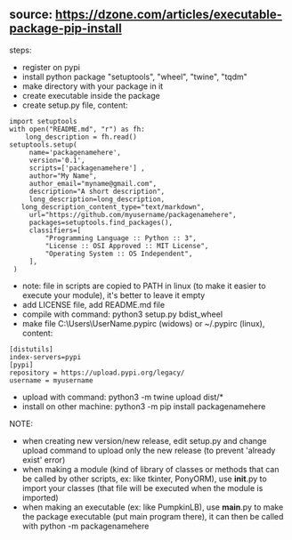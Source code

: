 ## source: https://dzone.com/articles/executable-package-pip-install
steps:
- register on pypi
- install python package "setuptools", "wheel", "twine", "tqdm"
- make directory with your package in it
- create executable inside the package
- create setup.py file, content:
```
import setuptools
with open("README.md", "r") as fh:
    long_description = fh.read()
setuptools.setup(
     name='packagenamehere',
     version='0.1',
     scripts=['packagenamehere'] ,
     author="My Name",
     author_email="myname@gmail.com",
     description="A short description",
     long_description=long_description,
   long_description_content_type="text/markdown",
     url="https://github.com/myusername/packagenamehere",
     packages=setuptools.find_packages(),
     classifiers=[
         "Programming Language :: Python :: 3",
         "License :: OSI Approved :: MIT License",
         "Operating System :: OS Independent",
     ],
 )
```
- note: file in scripts are copied to PATH in linux (to make it easier to execute your module), it's better to leave it empty
- add LICENSE file, add README.md file
- compile with command: python3 setup.py bdist_wheel
- make file C:\Users\UserName\.pypirc (widows) or ~/.pypirc (linux), content:
```
[distutils]
index-servers=pypi
[pypi]
repository = https://upload.pypi.org/legacy/
username = myusername
```
- upload with command: python3 -m twine upload dist/*
- install on other machine: python3 -m pip install packagenamehere

NOTE:
- when creating new version/new release, edit setup.py and change upload command to upload only the new release (to prevent 'already exist' error)
- when making a module (kind of library of classes or methods that can be called by other scripts, ex: like tkinter, PonyORM), use __init__.py to import your classes (that file will be executed when the module is imported)
- when making an executable (ex: like PumpkinLB), use __main__.py to make the package executable (put main program there), it can then be called with python -m packagenamehere